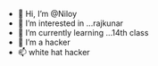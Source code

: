 - 👋 Hi, I’m @Niloy
- 👀 I’m interested in ...rajkunar
- 🌱 I’m currently learning ...14th class
- 💞️ I’m a hacker
- 📫 white hat hacker 

<!---
hlegeksgwh/hlegeksgwh is a ✨ special ✨ repository because its `README.md` (this file) appears on your GitHub profile.
You can click the Preview link to take a look at your changes.
--->
